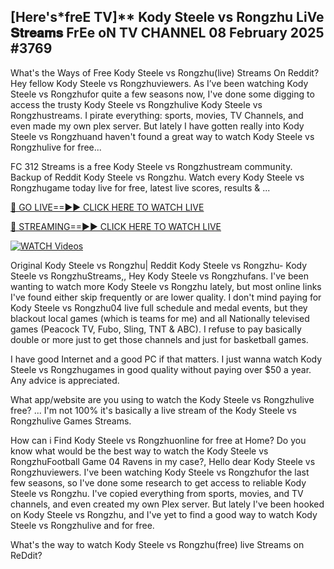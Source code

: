 ## [Here's*freE TV]** Kody Steele vs Rongzhu LiVe 𝐒𝐭𝐫𝐞𝐚𝐦𝐬 FrEe oN TV CHANNEL 08 February 2025 #3769

What's the Ways of Free Kody Steele vs Rongzhu(live) Streams On Reddit? Hey fellow Kody Steele vs Rongzhuviewers. As I’ve been watching Kody Steele vs Rongzhufor quite a few seasons now, I've done some digging to access the trusty Kody Steele vs Rongzhulive Kody Steele vs Rongzhustreams. I pirate everything: sports, movies, TV Channels, and even made my own plex server. But lately I have gotten really into Kody Steele vs Rongzhuand haven't found a great way to watch Kody Steele vs Rongzhulive for free...

FC 312 Streams is a free Kody Steele vs Rongzhustream community. Backup of Reddit Kody Steele vs Rongzhu. Watch every Kody Steele vs Rongzhugame today live for free, latest live scores, results & ...

[🔴 GO LIVE==►► CLICK HERE TO WATCH LIVE](https://streamespn.org/ufc-312-du-plessis-vs-strickland-2-live/?md)

[🔴 STREAMING==►► CLICK HERE TO WATCH LIVE](https://streamespn.org/ufc-312-du-plessis-vs-strickland-2-live/?md)

[![WATCH Videos](https://i.imgur.com/dJHk4Zq.gif)](https://streamespn.org/ufc-312-du-plessis-vs-strickland-2-live/?md)

Original Kody Steele vs Rongzhu| Reddit Kody Steele vs Rongzhu- Kody Steele vs RongzhuStreams,, Hey Kody Steele vs Rongzhufans. I've been wanting to watch more Kody Steele vs Rongzhu lately, but most online links I've found either skip frequently or are lower quality. I don't mind paying for Kody Steele vs Rongzhu04 live full schedule and medal events, but they blackout local games (which is teams for me) and all Nationally televised games (Peacock TV, Fubo, Sling, TNT & ABC). I refuse to pay basically double or more just to get those channels and just for basketball games.

I have good Internet and a good PC if that matters. I just wanna watch Kody Steele vs Rongzhugames in good quality without paying over $50 a year. Any advice is appreciated.

What app/website are you using to watch the Kody Steele vs Rongzhulive free? ... I'm not 100% it's basically a live stream of the Kody Steele vs Rongzhulive Games Streams.

How can i Find Kody Steele vs Rongzhuonline for free at Home? Do you know what would be the best way to watch the Kody Steele vs RongzhuFootball Game 04 Ravens in my case?, Hello dear Kody Steele vs Rongzhuviewers. I've been watching Kody Steele vs Rongzhufor the last few seasons, so I've done some research to get access to reliable Kody Steele vs Rongzhu. I've copied everything from sports, movies, and TV channels, and even created my own Plex server. But lately I've been hooked on Kody Steele vs Rongzhu, and I've yet to find a good way to watch Kody Steele vs Rongzhulive and for free.

What's the way to watch Kody Steele vs Rongzhu(free) live Streams on ReDdit?